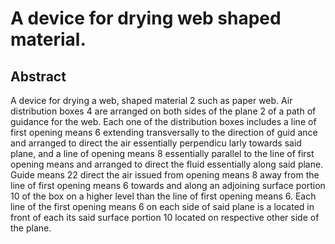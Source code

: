# A device for drying web shaped material.

## Abstract
A device for drying a web, shaped material 2 such as paper web. Air distribution boxes 4 are arranged on both sides of the plane 2 of a path of guidance for the web. Each one of the distribution boxes includes a line of first opening means 6 extending transversally to the direction of guid ance and arranged to direct the air essentially perpendicu larly towards said plane, and a line of opening means 8 essentially parallel to the line of first opening means and arranged to direct the fluid essentially along said plane. Guide means 22 direct the air issued from opening means 8 away from the line of first opening means 6 towards and along an adjoining surface portion 10 of the box on a higher level than the line of first opening means 6. Each line of the first opening means 6 on each side of said plane is a located in front of each its said surface portion 10 located on respective other side of the plane.